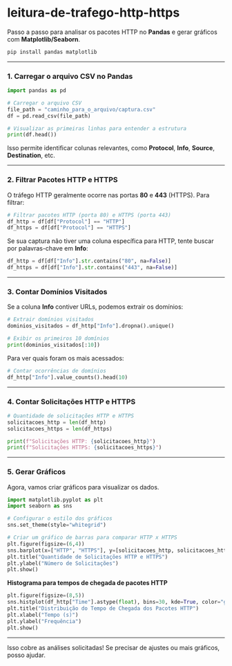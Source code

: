 # leitura-de-trafego-http-https

Passo a passo para analisar os pacotes HTTP no **Pandas** e gerar gráficos com **Matplotlib/Seaborn**.

```python
pip install pandas matplotlib

```

---

### **1. Carregar o arquivo CSV no Pandas**
```python
import pandas as pd

# Carregar o arquivo CSV
file_path = "caminho_para_o_arquivo/captura.csv"
df = pd.read_csv(file_path)

# Visualizar as primeiras linhas para entender a estrutura
print(df.head())
```
Isso permite identificar colunas relevantes, como **Protocol**, **Info**, **Source**, **Destination**, etc.

---

### **2. Filtrar Pacotes HTTP e HTTPS**
O tráfego HTTP geralmente ocorre nas portas **80** e **443** (HTTPS). Para filtrar:

```python
# Filtrar pacotes HTTP (porta 80) e HTTPS (porta 443)
df_http = df[df["Protocol"] == "HTTP"]
df_https = df[df["Protocol"] == "HTTPS"]
```

Se sua captura não tiver uma coluna específica para HTTP, tente buscar por palavras-chave em **Info**:
```python
df_http = df[df["Info"].str.contains("80", na=False)]
df_https = df[df["Info"].str.contains("443", na=False)]
```

---

### **3. Contar Domínios Visitados**
Se a coluna **Info** contiver URLs, podemos extrair os domínios:

```python
# Extrair domínios visitados
dominios_visitados = df_http["Info"].dropna().unique()

# Exibir os primeiros 10 domínios
print(dominios_visitados[:10])
```

Para ver quais foram os mais acessados:
```python
# Contar ocorrências de domínios
df_http["Info"].value_counts().head(10)
```

---

### **4. Contar Solicitações HTTP e HTTPS**
```python
# Quantidade de solicitações HTTP e HTTPS
solicitacoes_http = len(df_http)
solicitacoes_https = len(df_https)

print(f"Solicitações HTTP: {solicitacoes_http}")
print(f"Solicitações HTTPS: {solicitacoes_https}")
```

---

### **5. Gerar Gráficos**
Agora, vamos criar gráficos para visualizar os dados.

```python
import matplotlib.pyplot as plt
import seaborn as sns

# Configurar o estilo dos gráficos
sns.set_theme(style="whitegrid")

# Criar um gráfico de barras para comparar HTTP x HTTPS
plt.figure(figsize=(6,4))
sns.barplot(x=["HTTP", "HTTPS"], y=[solicitacoes_http, solicitacoes_https], palette="Blues")
plt.title("Quantidade de Solicitações HTTP e HTTPS")
plt.ylabel("Número de Solicitações")
plt.show()
```

**Histograma para tempos de chegada de pacotes HTTP**
```python
plt.figure(figsize=(8,5))
sns.histplot(df_http["Time"].astype(float), bins=30, kde=True, color="green")
plt.title("Distribuição do Tempo de Chegada dos Pacotes HTTP")
plt.xlabel("Tempo (s)")
plt.ylabel("Frequência")
plt.show()
```

---

Isso cobre as análises solicitadas! Se precisar de ajustes ou mais gráficos, posso ajudar.
